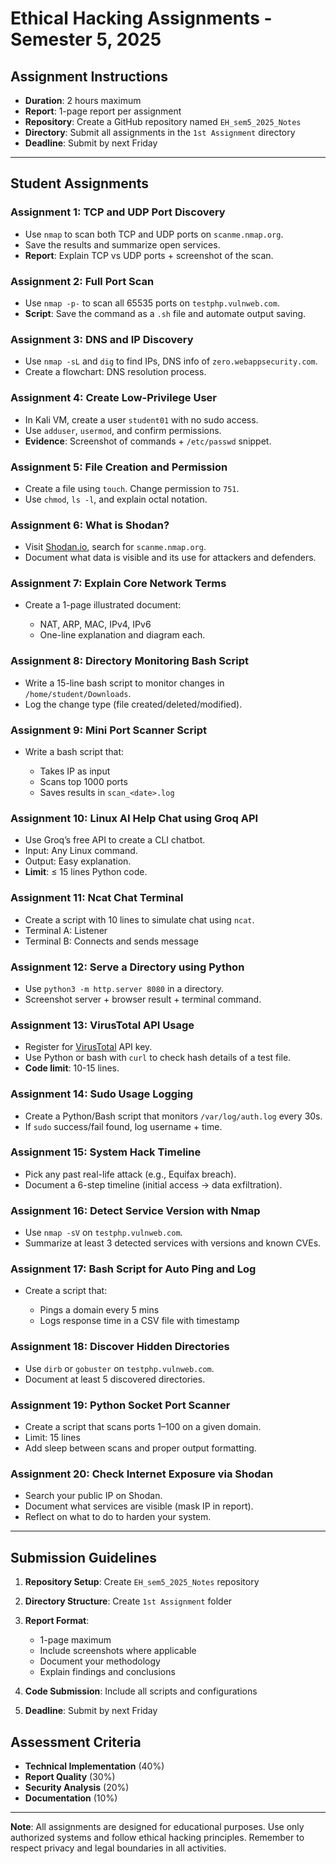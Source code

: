 # Ethical Hacking Assignments - Semester 5, 2025

## Assignment Instructions

* **Duration**: 2 hours maximum
* **Report**: 1-page report per assignment
* **Repository**: Create a GitHub repository named `EH_sem5_2025_Notes`
* **Directory**: Submit all assignments in the `1st Assignment` directory
* **Deadline**: Submit by next Friday

---

## Student Assignments

### Assignment 1: TCP and UDP Port Discovery

* Use `nmap` to scan both TCP and UDP ports on `scanme.nmap.org`.
* Save the results and summarize open services.
* **Report**: Explain TCP vs UDP ports + screenshot of the scan.

### Assignment 2: Full Port Scan

* Use `nmap -p-` to scan all 65535 ports on `testphp.vulnweb.com`.
* **Script**: Save the command as a `.sh` file and automate output saving.

### Assignment 3: DNS and IP Discovery

* Use `nmap -sL` and `dig` to find IPs, DNS info of `zero.webappsecurity.com`.
* Create a flowchart: DNS resolution process.

### Assignment 4: Create Low-Privilege User

* In Kali VM, create a user `student01` with no sudo access.
* Use `adduser`, `usermod`, and confirm permissions.
* **Evidence**: Screenshot of commands + `/etc/passwd` snippet.

### Assignment 5: File Creation and Permission

* Create a file using `touch`. Change permission to `751`.
* Use `chmod`, `ls -l`, and explain octal notation.

### Assignment 6: What is Shodan?

* Visit [Shodan.io](https://shodan.io), search for `scanme.nmap.org`.
* Document what data is visible and its use for attackers and defenders.

### Assignment 7: Explain Core Network Terms

* Create a 1-page illustrated document:

  * NAT, ARP, MAC, IPv4, IPv6
  * One-line explanation and diagram each.

### Assignment 8: Directory Monitoring Bash Script

* Write a 15-line bash script to monitor changes in `/home/student/Downloads`.
* Log the change type (file created/deleted/modified).

### Assignment 9: Mini Port Scanner Script

* Write a bash script that:

  * Takes IP as input
  * Scans top 1000 ports
  * Saves results in `scan_<date>.log`

### Assignment 10: Linux AI Help Chat using Groq API

* Use Groq’s free API to create a CLI chatbot.
* Input: Any Linux command.
* Output: Easy explanation.
* **Limit**: ≤ 15 lines Python code.

### Assignment 11: Ncat Chat Terminal

* Create a script with 10 lines to simulate chat using `ncat`.
* Terminal A: Listener
* Terminal B: Connects and sends message

### Assignment 12: Serve a Directory using Python

* Use `python3 -m http.server 8080` in a directory.
* Screenshot server + browser result + terminal command.

### Assignment 13: VirusTotal API Usage

* Register for [VirusTotal](https://virustotal.com) API key.
* Use Python or bash with `curl` to check hash details of a test file.
* **Code limit**: 10-15 lines.

### Assignment 14: Sudo Usage Logging

* Create a Python/Bash script that monitors `/var/log/auth.log` every 30s.
* If `sudo` success/fail found, log username + time.

### Assignment 15: System Hack Timeline

* Pick any past real-life attack (e.g., Equifax breach).
* Document a 6-step timeline (initial access → data exfiltration).

### Assignment 16: Detect Service Version with Nmap

* Use `nmap -sV` on `testphp.vulnweb.com`.
* Summarize at least 3 detected services with versions and known CVEs.

### Assignment 17: Bash Script for Auto Ping and Log

* Create a script that:

  * Pings a domain every 5 mins
  * Logs response time in a CSV file with timestamp

### Assignment 18: Discover Hidden Directories

* Use `dirb` or `gobuster` on `testphp.vulnweb.com`.
* Document at least 5 discovered directories.

### Assignment 19: Python Socket Port Scanner

* Create a script that scans ports 1–100 on a given domain.
* Limit: 15 lines
* Add sleep between scans and proper output formatting.

### Assignment 20: Check Internet Exposure via Shodan

* Search your public IP on Shodan.
* Document what services are visible (mask IP in report).
* Reflect on what to do to harden your system.

---

## Submission Guidelines

1. **Repository Setup**: Create `EH_sem5_2025_Notes` repository
2. **Directory Structure**: Create `1st Assignment` folder
3. **Report Format**:

   * 1-page maximum
   * Include screenshots where applicable
   * Document your methodology
   * Explain findings and conclusions
4. **Code Submission**: Include all scripts and configurations
5. **Deadline**: Submit by next Friday

## Assessment Criteria

* **Technical Implementation** (40%)
* **Report Quality** (30%)
* **Security Analysis** (20%)
* **Documentation** (10%)

---

**Note**: All assignments are designed for educational purposes. Use only authorized systems and follow ethical hacking principles. Remember to respect privacy and legal boundaries in all activities.
